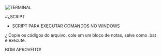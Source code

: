 ![TERMINAL](https://user-images.githubusercontent.com/118497143/204143888-4634a36e-6adf-40df-bf4c-c8957ae0bd73.png)

#¿SCRIPT

 - SCRIPT PARA EXECUTAR COMANDOS NO WINDOWS

¿ Copie os códigos do arquivo, cole em um bloco de notas, salve como .bat e execute.

BOM APROVEITO! 
